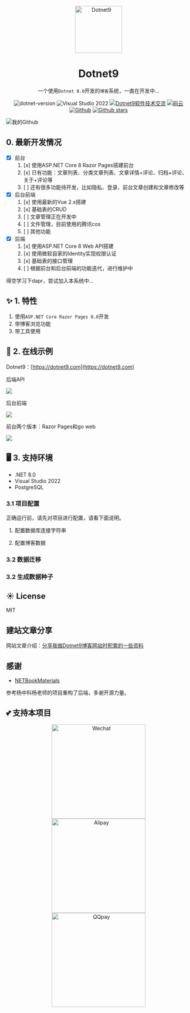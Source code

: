 <p align="center">
  <a href="https://dotnet9.com">
    <img src="https://img1.dotnet9.com/site/logo.png" width="128" height="128" alt="Dotnet9">
  </a>
</p>

<h1 align="center">Dotnet9</h1>

<div align="center">

一个使用`Dotnet 8.0`开发的`博客`系统，一直在开发中...

 ![dotnet-version](https://img.shields.io/badge/.NET%207.0-blue)  ![Visual Studio 2022](https://img.shields.io/badge/Visual%20Studio%20-2022-blueviolet)  <a target="_blank" href="https://qm.qq.com/cgi-bin/qm/qr?k=iL6egdGSGCMPezcUyzMPEcs9qsllgwr-&jump_from=webapi"><img border="0" src="https://pub.idqqimg.com/wpa/images/group.png" alt="Dotnet9软件技术交流" title="Dotnet9软件技术交流"></a> [![码云](https://img.shields.io/badge/Gitee-%E7%A0%81%E4%BA%91-orange)](https://gitee.com/dotnet9/Dotnet9)   [![Github](https://img.shields.io/badge/%20-github-%2324292e)](https://github.com/dotnet9/Dotnet9) [![Github stars](https://img.shields.io/github/stars/dotnet9/Dotnet9)](https://github.com/dotnet9/Dotnet9)

 </div>

 ![我的Github](https://github-readme-stats.vercel.app/api?username=dotnet9&show_icons=true&theme=radical)

 ## 0. 最新开发情况

- [x] 前台
  1. [x] 使用ASP.NET Core 8 Razor Pages搭建前台
  2. [x] 已有功能：文章列表、分类文章列表、文章详情+评论、归档+评论、关于+评论等
  3. [ ] 还有很多功能待开发，比如隐私、登录、前台文章创建和文章修改等
- [x] 后台前端
  1. [x] 使用最新的Vue 2.x搭建
  2. [x] 基础表的CRUD
  3. [ ] 文章管理正在开发中
  4. [ ] 文件管理，目前使用的腾讯cos
  5. [ ] 其他功能
- [x] 后端
  1. [x] 使用ASP.NET Core 8 Web API搭建
  2. [x] 使用微软自家的Identity实现权限认证
  3. [x] 基础表的接口管理
  4. [ ] 根据前台和后台前端的功能迭代，进行维护中

得空学习下dapr，尝试加入本系统中...

## ✨ 1. 特性

1. 使用`ASP.NET Core Razor Pages 8.0`开发
2. 带博客浏览功能
3. 带工具使用

## 🌈 2. 在线示例

Dotnet9：[https://dotnet9.com](https://dotnet9.com)

后端API

![](./assets/01-web-api-swagger.gif)

后台前端

![](./assets/02-react-admin.gif)

前台两个版本：Razor Pages和go web

![](./assets/03-front-blog.gif)

## 🖥 3. 支持环境

- .NET 8.0
- Visual Studio 2022
- PostgreSQL

### 3.1 项目配置

正确运行前，请先对项目进行配置，请看下面说明。

1. 配置数据库连接字符串


2. 配置博客数据


### 3.2 数据迁移


### 3.2 生成数据种子



## ☀️ License

MIT

## 建站文章分享

网站文章介绍：[分享我做Dotnet9博客网站时积累的一些资料](https://dotnet9.com/2022/03/Share-some-learning-materials-I-accumulated-when-I-was-a-blog-website)

## 感谢

- [NETBookMaterials](https://github.com/yangzhongke/NETBookMaterials)

参考杨中科杨老师的项目重构了后端，多谢开源力量。

## 💕 支持本项目

<div align="center">
<img src="./assets/WeChatPay.jpg" width="256" alt="Wechat"><img src="./assets/AliPay.jpg" style="margin-left: 5px; margin-right: 5px;" width="256" alt="Alipay"><img src="./assets/QQPay.jpg" width="256" alt="QQpay">
</div>